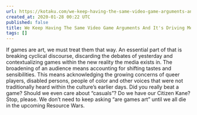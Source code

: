 ```yaml
---
url: https://kotaku.com/we-keep-having-the-same-video-game-arguments-and-its-dr-1841027051
created_at: 2020-01-28 00:22 UTC
published: false
title: We Keep Having The Same Video Game Arguments And It's Driving Me Bonkers
tags: []
---
```


If games are art, we must treat them that way. An essential part of that is breaking cyclical discourse, discarding the debates of yesterday and contextualizing games within the new reality the media exists in. The broadening of an audience means accounting for shifting tastes and sensibilities. This means acknowledging the growing concerns of queer players, disabled persons, people of color and other voices that were not traditionally heard within the culture’s earlier days. Did you really beat a game? Should we even care about “casuals”? Do we have our Citizen Kane? Stop, please. We don’t need to keep asking “are games art” until we all die in the upcoming Resource Wars.
